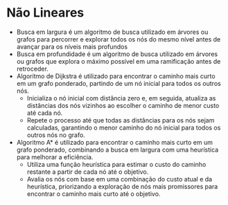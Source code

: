 # Não Lineares

* Busca em largura é um algoritmo de busca utilizado em árvores ou grafos para percorrer e explorar todos os nós do mesmo nível antes de avançar para os níveis mais profundos
* Busca em profundidade é um algoritmo de busca utilizado em árvores ou grafos que explora o máximo possível em uma ramificação antes de retroceder.
* Algoritmo de Dijkstra é utilizado para encontrar o caminho mais curto em um grafo ponderado, partindo de um nó inicial para todos os outros nós.
  * Inicializa o nó inicial com distância zero e, em seguida, atualiza as distâncias dos nós vizinhos ao escolher o caminho de menor custo até cada nó.
  * Repete o processo até que todas as distâncias para os nós sejam calculadas, garantindo o menor caminho do nó inicial para todos os outros nós no grafo.
* Algoritmo A* é utilizado para encontrar o caminho mais curto em um grafo ponderado, combinando a busca em largura com uma heurística para melhorar a eficiência.
  * Utiliza uma função heurística para estimar o custo do caminho restante a partir de cada nó até o objetivo.
  * Avalia os nós com base em uma combinação do custo atual e da heurística, priorizando a exploração de nós mais promissores para encontrar o caminho mais curto até o objetivo.
